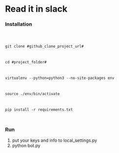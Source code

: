 # Read it in slack

### Installation

<code>

git clone #github_clone_project_url#

cd #project_folder#

virtualenv --python=python3 --no-site-packages env

source ./env/bin/activate

pip install -r requirements.txt

</code>

### Run

1) put your keys and info to local_settings.py
2) python bot.py

